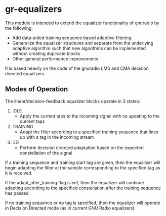 # gr-equalizers

This module is intended to extend the equalizer functionality of gnuradio by the following:
- Add data-aided training sequence based adaptive filtering
- Generalize the equalizer structures and separate from the underlying adaptive algorithm such that new algorithms can be implemented without creating duplicate blocks
- Other general performance improvements

It is based heavily on the code of the gnuradio LMS and CMA decision directed equalizers

## Modes of Operation

The linear/decision-feedback equalizer blocks operate in 3 states:

1. IDLE
    - Apply the current taps to the incoming signal with no updating to the current taps
2. TRAINING
    - Adapt the filter according to a specified training sequence that lines up with a tag in the incoming stream
3. DD
    - Perform decision directed adaptation based on the expected constellation of the signal

If a training sequence and training start tag are given, then the equalizer will begin adapting the filter at the sample corresponding to the specified tag as it is received.  

If the adapt_after_training flag is set, then the equalizer will continue adapting according to the specified constellation after the training sequence has passed

If no training sequence or no tag is specified, then the equalizer will operate in Decision Directed mode (as in current GNU Radio equalizers)
